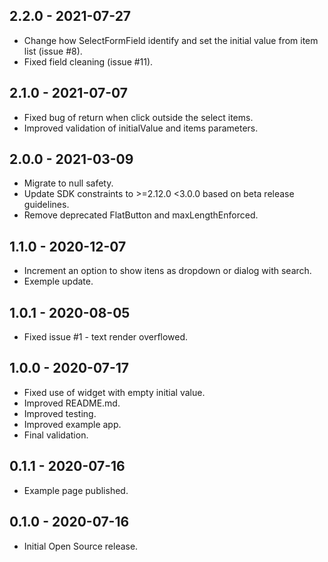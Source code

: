 ## 2.2.0 - 2021-07-27

* Change how SelectFormField identify and set the initial value from item list (issue #8).
* Fixed field cleaning (issue #11).

## 2.1.0 - 2021-07-07

* Fixed bug of return when click outside the select items.
* Improved validation of initialValue and items parameters.

## 2.0.0 - 2021-03-09

* Migrate to null safety.
* Update SDK constraints to >=2.12.0 <3.0.0 based on beta release guidelines.
* Remove deprecated FlatButton and maxLengthEnforced.

## 1.1.0 - 2020-12-07

* Increment an option to show itens as dropdown or dialog with search.
* Exemple update.

## 1.0.1 - 2020-08-05

* Fixed issue #1 - text render overflowed.

## 1.0.0 - 2020-07-17

* Fixed use of widget with empty initial value.
* Improved README.md.
* Improved testing.
* Improved example app.
* Final validation.

## 0.1.1 - 2020-07-16

* Example page published.
  
## 0.1.0 - 2020-07-16

* Initial Open Source release.